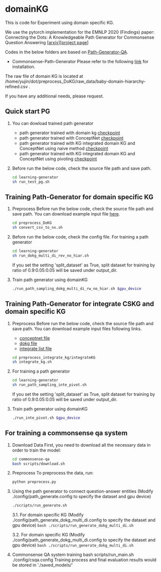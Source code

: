 # domainKG
This is code for Experiment using domain specific KG.

We use the pytorch implementation for the EMNLP 2020 (Findings) paper: Connecting the Dots: A Knowledgeable Path Generator for Commonsense Question Answering [[arxiv](https://arxiv.org/abs/2005.00691)][[project page](https://wangpf3.github.io/pathgen-project-page/)]

Codes in the below folders are based on [Path-Generator-QA](https://github.com/wangpf3/Commonsense-Path-Generator).

* Commonsense-Path-Generator
    Please refer to the following [link](https://github.com/wangpf3/Commonsense-Path-Generator) for installation.

The raw file of domain KG is located at /home/yujin/dot/preprocess_DoKG/raw_data/baby-domain-hiararchy-refined.csv .

If you have any additional needs, please request.
## Quick start PG
1. You can dowload trained path generator 
    - path generator trained with domain kg [checkpoint](https://drive.google.com/file/d/1LSM0kV5-QVbU_SSxWA5-H8c4lOBJh2eQ/view?usp=sharing) 
    - path generator trained with ConceptNet [checkpoint](https://drive.google.com/file/d/1dQNxyiP4g4pdFQD6EPMQdzNow9sQevqD/view)
    - path generator trained with KG integrated domain KG and ConceptNet using naive method [checkpoint](https://drive.google.com/file/d/1NHpRYZmlZ9kQI81sReFhs29OTKYFWrZ0/view?usp=sharing)
    - path generator trained with KG integrated domain KG and ConceptNet using pivoting [checkpoint](https://drive.google.com/file/d/1cMebP7dQzHM_z9rtDWwax5ywukUniQdt/view?usp=sharing)

2. Before run the below code, check the source file path and save path.
    ```bash
    cd learning-generator
    sh run_test_pg.sh
    ```

## Training Path-Generator for domain specific KG
1. Preprocess
    Before run the below code, check the source file path and save path.
    You can download example input file [here](https://drive.google.com/file/d/1wG9n-2i1WSdW5Of4osEMz1NIdhCVNagj/view?usp=sharing). 
    ```bash
    cd preprocess_DoKG
    sh convert_csv_to_nx.sh
    ```

2. Before run the below code, check the config file. For training a path generator
    ```bash
    cd learning-generator
    sh run_dokg_multi_di_rev_no_hiar.sh
    ```
    If you set the setting 'split_dataset' as True, split dataset for training by ratio of 0.9:0.05:0.05 will be saved under output_dir.

3. Train path generator using domainKG
    ```bash
    ./run_path_sampling_dokg_multi_di_rw_no_hiar.sh $gpu_device
    ```

## Training Path-Generator for integrate CSKG and domain specific KG
1. Preprocess
    Before run the below code, check the source file path and save path.
    You can download example input files following links.
    - [conceptnet file](https://drive.google.com/file/d/1kZ5DPXQbYqN7ieh_Bl5iYwquuSDMDlSE/view?usp=sharing)
    - [dokg file](https://drive.google.com/file/d/1qX-NVXgUPu5f3R4hm2YbS9Le2sA2Gb2K/view?usp=sharing)
    - [integrate list file](https://drive.google.com/file/d/1sWoywfdSzgXgHpeZJ-x8emtmvQVHhFhw/view?usp=sharing)
    
    ```bash
    cd preprocess_integrate_kg/integrateKG
    sh integrate_kg.sh
    ```

2. For training a path generator
    ```bash
    cd learning-generator
    sh run_path_sampling_inte_pivot.sh
    ```
    If you set the setting 'split_dataset' as True, split dataset for training by ratio of 0.9:0.05:0.05 will be saved under output_dir.

3. Train path generator using domainKG
    ```bash
    ./run_inte_pivot.sh $gpu_device
    ```

## For training a commonsense qa system
1. Download Data
First, you need to download all the necessary data in order to train the model:
    ``` bash
    cd commonsense-qa
    bash scripts/download.sh
    ```

2. Preprocess
To preprocess the data, run:
    ``` bash
    python preprocess.py   
    ```

3. Using the path generator to connect question-answer entities
(Modify ./config/path_generate.config to specify the dataset and gpu device)
    ``` bash
    ./scripts/run_generate.sh
    ```

    3.1. For domain specific KG
        (Modify ./config/path_generate_dokg_multi_di.config to specify the dataset and gpu device)
        ``` bash
        ./scripts/run_generate_dokg_multi_di.sh
        ```

    3.2. For domain specific KG
        (Modify ./config/path_generate_dokg_multi_di.config to specify the dataset and gpu device)
        ``` bash
        ./scripts/run_generate_dokg_multi_di.sh
        ```


4. Commonsense QA system training
bash scripts/run_main.sh ./config/csqa.config
Training process and final evaluation results would be stored in './saved_models/'